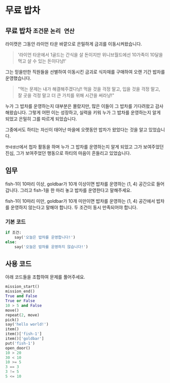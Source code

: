 # 무료 밥차

## 무료 밥차 `조건문` `논리 연산`

라이캣은 그동안 라이언 타운 바깥으로 은밀하게 금괴를 이동시켜왔습니다.

> '라이언 타운에서 1골드는 간식을 살 돈이지만 위니브월드에선 10가족이 10달을 먹고 살 수 있는 돈이다냥!'

그는 믿을만한 직원들을 선별하여 이동시킨 금괴로 식자재를 구매하여 오랜 기간 밥차를 운영했습니다.

> "먹는 문제는 내가 해결해주겠다냥! 먹을 것을 걱정 말고, 입을 것을 걱정 말고, 잘 곳을 걱정 말고 더 큰 가치를 위해 시간을 써라냥!"

누가 그 밥차를 운영하는지 대부분은 몰랐지만, 많은 이들이 그 밥차를 기다려왔고 감사해왔습니다. 그렇게 어떤 이는 성장하고, 실력을 키워 누가 그 밥차를 운영하는지 알게 되었고 은밀히 그를 따르게 되었습니다.

그중에서도 하티는 자신이 태어난 마을에 오랫동안 밥차가 왔었다는 것을 알고 있었습니다.

`캣네생선`에서 첩자 활동을 하며 누가 그 밥차를 운영하는지 알게 되었고 그가 보여주었던 진심, 그가 보여주었던 행동으로 하티의 마음이 흔들리고 있었습니다.

## 임무

fish-1이 10마리 이상, goldbar가 10개 이상이면 밥차를 운영하는 (1, 4) 공간으로 들어갑니다.
그리고 fish-1을 한 마리 놓고 밥차를 운영한다고 말해주세요.

fish-1이 10마리 미만, goldbar가 10개 미만이면 밥차를 운영하는 (1, 4) 공간에서 밥차를 운영하지 않는다고 말해야 합니다. 두 조건이 동시 만족되어야 합니다.


### 기본 코드

```python
if 조건:
    say('오늘은 밥차를 운영합니다!')
else:
    say('오늘은 밥차를 운영하지 않습니다!')
```


## 사용 코드
아래 코드들을 조합하여 문제를 풀어주세요.
```python
mission_start()
mission_end()
True and False
True or False
10 > 5 and False
move()
repeat(2, move)
pick()
say('hello world!')
item()
item()['fish-1']
item()['goldbar']
put('fish-1')
open_door()
10 > 20
30 < 10
10 >= 5
3 == 3
3 != 5
5 <= 10
```
